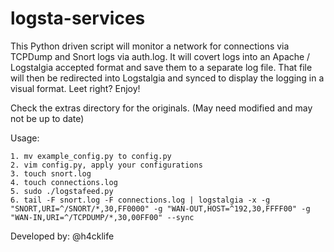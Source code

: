 # logsta-services

This Python driven script will monitor a network for connections via TCPDump and Snort logs via auth.log.
It will covert logs into an Apache / Logstalgia accepted format and save them to a separate log file.
That file will then be redirected into Logstalgia and synced to display the logging in a visual format.
Leet right?
Enjoy!

Check the extras directory for the originals. (May need modified and may not be up to date)

Usage:

    1. mv example_config.py to config.py
    2. vim config.py, apply your configurations
    3. touch snort.log
    4. touch connections.log
    5. sudo ./logstafeed.py
    6. tail -F snort.log -F connections.log | logstalgia -x -g "SNORT,URI=^/SNORT/*,30,FF0000" -g "WAN-OUT,HOST=^192,30,FFFF00" -g "WAN-IN,URI=^/TCPDUMP/*,30,00FF00" --sync

Developed by: @h4cklife

